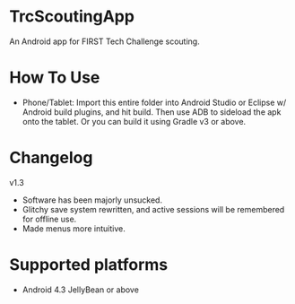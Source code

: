 # TrcScoutingApp
An Android app for FIRST Tech Challenge scouting.

# How To Use
- Phone/Tablet: Import this entire folder into Android Studio or Eclipse w/ Android build plugins, and hit build. Then use ADB to sideload the apk onto the tablet. Or you can build it using Gradle v3 or above.

# Changelog
v1.3
- Software has been majorly unsucked.
- Glitchy save system rewritten, and active sessions will be remembered for offline use.
- Made menus more intuitive.

# Supported platforms
- Android 4.3 JellyBean or above 
